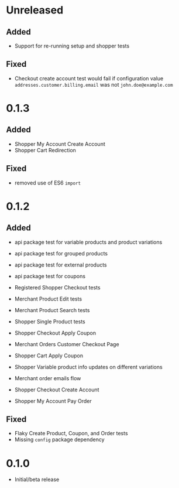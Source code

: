 # Unreleased

## Added

- Support for re-running setup and shopper tests

## Fixed

- Checkout create account test would fail if configuration value `addresses.customer.billing.email` was not `john.doe@example.com` 

# 0.1.3

## Added

- Shopper My Account Create Account
- Shopper Cart Redirection

## Fixed

- removed use of ES6 `import`

# 0.1.2

## Added

- api package test for variable products and product variations
- api package test for grouped products
- api package test for external products
- api package test for coupons
- Registered Shopper Checkout tests
- Merchant Product Edit tests
- Merchant Product Search tests
- Shopper Single Product tests
- Shopper Checkout Apply Coupon
- Merchant Orders Customer Checkout Page
- Shopper Cart Apply Coupon
- Shopper Variable product info updates on different variations
- Merchant order emails flow
- Shopper Checkout Create Account

- Shopper My Account Pay Order

## Fixed

- Flaky Create Product, Coupon, and Order tests
- Missing `config` package dependency

# 0.1.0

- Initial/beta release
